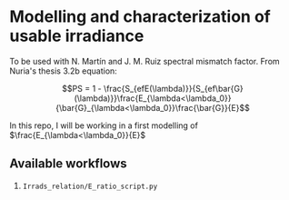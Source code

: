 Modelling and characterization of usable irradiance
===================================================

To be used with N. Martín and J. M. Ruiz spectral mismatch factor. From Nuria's thesis
3.2b equation:

```math
PS = 1 - \frac{S_{efE(\lambda)}}{S_{ef\bar{G}(\lambda)}}\frac{E_{\lambda<\lambda_0}}{\bar{G}_{\lambda<\lambda_0}}\frac{\bar{G}}{E}
```

In this repo, I will be working in a first modelling of
$`\frac{E_{\lambda<\lambda_0}}{E}`$


Available workflows
-------------------

1. ``Irrads_relation/E_ratio_script.py``
